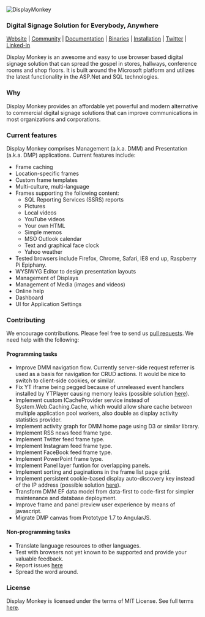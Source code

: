 
![DisplayMonkey](http://www.displaymonkey.org/dm/wp-content/uploads/display_monkey_whi_red_cool_6.png)

### Digital Signage Solution for Everybody, Anywhere

[Website](http://displaymonkey.org) |
[Community](http://www.displaymonkey.org/dm/answers/) |
[Documentation](http://www.displaymonkey.org/dm/documentation/) |
[Binaries](http://www.displaymonkey.org/dm/download/) |
[Installation](http://www.displaymonkey.org/dm/documentation/installation/) |
[Twitter](https://twitter.com/fuel9) |
[Linked-in](https://www.linkedin.com/company/fuel9?trk=company_logo)

Display Monkey is an awesome and easy to use browser based digital signage solution that can spread the gospel in stores, hallways, conference rooms and shop floors. It is built around the Microsoft platform and utilizes the latest functionality in the ASP.Net and SQL technologies.

### Why

Display Monkey provides an affordable yet powerful and modern alternative to commercial digital signage solutions that can improve communications in most organizations and corporations. 

### Current features

Display Monkey comprises Management (a.k.a. DMM) and Presentation (a.k.a. DMP) applications. Current features include:

- Frame caching
- Location-specific frames
- Custom frame templates
- Multi-culture, multi-language
- Frames supporting the following content:
  - SQL Reporting Services (SSRS) reports
  - Pictures
  - Local videos
  - YouTube videos
  - Your own HTML
  - Simple memos
  - MSO Outlook calendar
  - Text and graphical face clock
  - Yahoo weather
- Tested browsers include Firefox, Chrome, Safari, IE8 end up, Raspberry Pi Epiphany.
- WYSIWYG Editor to design presentation layouts
- Management of Displays
- Management of Media (images and videos)
- Online help
- Dashboard
- UI for Application Settings

### Contributing

We encourage contributions. Please feel free to send us [pull requests](https://github.com/fuel9/DisplayMonkey/pulls). We need help with the following:

#### Programming tasks

- Improve DMM navigation flow. Currently server-side request referrer is used as a basis for navigation for CRUD actions. It would be nice to switch to client-side cookies, or similar.
- Fix YT iframe being pegged because of unreleased event handlers installed by YTPlayer causing memory leaks (possible solution [here](http://stackoverflow.com/questions/8948403/youtube-api-target-multiple-existing-iframes)).
- Implement custom ICacheProvider service instead of System.Web.Caching.Cache, which would allow share cache between multiple application pool workers, also double as display activity statistics provider.
- Implement activity graph for DMM home page using D3 or similar library.
- Implement RSS news feed frame type.
- Implement Twitter feed frame type.
- Implement Instagram feed frame type.
- Implement FaceBook feed frame type.
- Implement PowerPoint frame type.
- Implement Panel layer funtion for overlapping panels.
- Implement sorting and paginations in the frame list page grid.
- Implement persistent cookie-based display auto-discovery key instead of the IP address (possible solution [here](http://samy.pl/evercookie/)).
- Transform DMM EF data model from data-first to code-first for simpler maintenance and database deployment.
- Improve frame and panel preview user experience by means of javascript.
- Migrate DMP canvas from Prototype 1.7 to AngularJS.

#### Non-programming tasks

- Translate language resources to other languages.
- Test with browsers not yet known to be supported and provide your valuable feedback.
- Report issues [here](https://github.com/fuel9/DisplayMonkey/issues)
- Spread the word around.

### License

Display Monkey is licensed under the terms of MIT License. See full terms [here](https://opensource.org/licenses/MIT).
